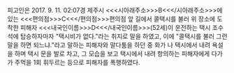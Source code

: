 피고인은 2017. 9. 11. 02:07경 제주시 <<<시아래주소>>>B<<</시아래주소>>>에 있는 <<<편의점>>>C<<</편의점>>>편의점 앞 길에서 콜택시를 불러 위 장소에 도착한 피해자 <<<내국인이름>>>D<<</내국인이름>>>(52세)이 운전하는 택시 조수석에 탑승하자마자 "택시비가 없다."라는 취지로 말을 하였고, 이에 "콜택시를 불러 그런 말을 하면 되느냐."라고 말하는 피해자와 말다툼을 하던 중 화가 나 택시에서 내려 욕설을 하며 택시 문을 발로 차고, 그 모습을 보고 택시에서 내려 항의하는 피해자에게 다가가 주먹을 1회 휘두르는 등으로 피해자를 폭행하였다.